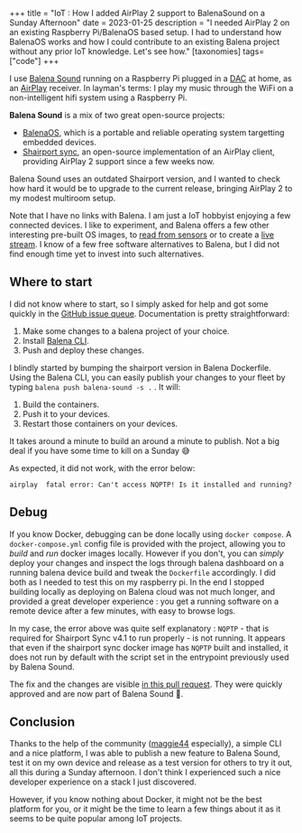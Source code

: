 +++
title = "IoT : How I added AirPlay 2 support to BalenaSound on a Sunday Afternoon"
date = 2023-01-25
description = "I needed AirPlay 2 on an existing Raspberry Pi/BalenaOS based setup. I had to understand how BalenaOS works and how I could contribute to an existing Balena project without any prior IoT knowledge. Let's see how."
[taxonomies]
tags=["code"]
+++

I use [Balena Sound](https://github.com/balena-labs-projects/balena-sound) running on a Raspberry Pi plugged in a [DAC](https://www.hifiberry.com/shop/boards/hifiberry-dacplus-rca-version/) at home, as an [AirPlay](https://www.apple.com/fr/airplay/) receiver.
In layman's terms: I play my music through the WiFi on a non-intelligent hifi system using a Raspberry Pi.

**Balena Sound** is a mix of two great open-source projects:

- [BalenaOS](https://www.balena.io/os), which is a portable and reliable operating system targetting embedded devices.
- [Shairport sync](https://github.com/mikebrady/shairport-sync), an open-source implementation of an AirPlay client, providing AirPlay 2 support since a few weeks now.

Balena Sound uses an outdated Shairport version, and I wanted to check how hard it would be to upgrade to the current release, bringing AirPlay 2 to my modest multiroom setup.

Note that I have no links with Balena. I am just a IoT hobbyist enjoying a few connected devices. I like to experiment, and Balena offers a few other interesting pre-built OS images, to [read from sensors](https://github.com/balena-labs-projects/balena-sense) or to create a [live stream](https://github.com/balena-labs-projects/balena-cam).
I know of a few free software alternatives to Balena, but I did not find enough time yet to invest into such alternatives.

## Where to start

I did not know where to start, so I simply asked for help and got some quickly in the [GitHub issue queue](https://github.com/balena-labs-projects/balena-sound/issues/607#issuecomment-1328325747). Documentation is pretty straightforward:

1. Make some changes to a balena project of your choice.
1. Install [Balena CLI](https://github.com/balena-io/balena-cli).
1. Push and deploy these changes.

I blindly started by bumping the shairport version in Balena Dockerfile.
Using the Balena CLI, you can easily publish your changes to your fleet by typing `balena push balena-sound -s .` .
It will:

1. Build the containers.
1. Push it to your devices.
1. Restart those containers on your devices.

It takes around a minute to build an around a minute to publish. Not a big deal if you have some time to kill on a Sunday 😅

As expected, it did not work, with the error below:

```
airplay  fatal error: Can't access NQPTP! Is it installed and running?
```

## Debug

If you know Docker, debugging can be done locally using `docker compose`.
A `docker-compose.yml` config file is provided with the project, allowing you to _build_ and _run_ docker images locally.
However if you don't, you can _simply_ deploy your changes and inspect the logs through balena dashboard on a running balena device build and tweak the `Dockerfile` accordingly.
I did both as I needed to test this on my raspberry pi.
In the end I stopped building locally as deploying on Balena cloud was not much longer, and provided a great developer experience : you get a running software on a remote device after a few minutes, with easy to browse logs.

In my case, the error above was quite self explanatory : `NQPTP` - that is required for Shairport Sync v4.1 to run properly - is not running.
It appears that even if the shairport sync docker image has `NQPTP` built and installed, it does not run by default with the script set in the entrypoint previously used by Balena Sound.

The fix and the changes are visible [in this pull request](https://github.com/balena-labs-projects/balena-sound/pull/621).
They were quickly approved and are now part of Balena Sound 🥳.

## Conclusion

Thanks to the help of the community ([maggie44](https://github.com/maggie44) especially), a simple CLI and a nice platform, I was able to publish a new feature to Balena Sound, test it on my own device and release as a test version for others to try it out, all this during a Sunday afternoon.
I don't think I experienced such a nice developer experience on a stack I just discovered.

However, if you know nothing about Docker, it might not be the best platform for you, or it might be the time to learn a few things about it as it seems to be quite popular among IoT projects.
